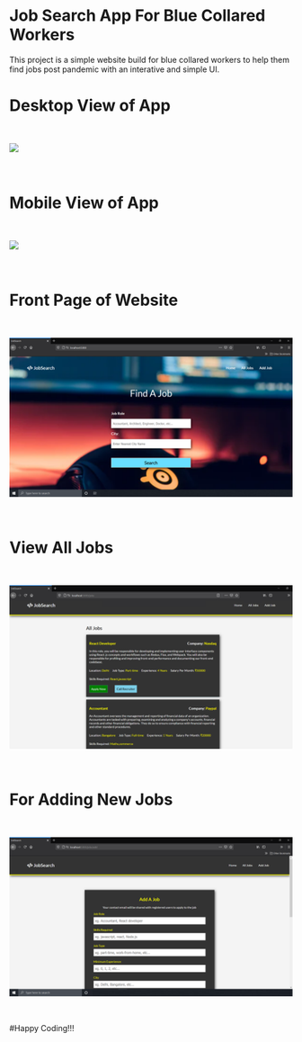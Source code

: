# Job Search App For Blue Collared Workers

This project is a simple website build for blue collared workers to help them find jobs post pandemic with an interative and simple UI.
<br/>

# Desktop View of App

<br/>

![](Videos/PreetiBidhan_JobSearchApp.gif)

<br/>

# Mobile View of App

<br/>

![](Videos/PreetiBidhan-JobSearchApp-Video.gif)

<br/>

# Front Page of Website

<br/>

![](public/img/home-page.png)

<br/>

# View All Jobs

<br/>

![](public/img/jobs-page.png)

<br/>

# For Adding New Jobs

<br/>

![](public/img/add-page.png)

<br/>

#Happy Coding!!!
